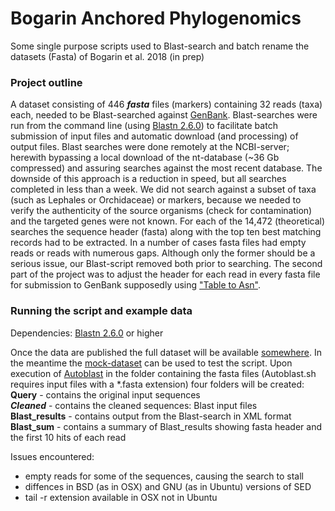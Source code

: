 # Bogarin Anchored Phylogenomics
Some single purpose scripts used to Blast-search and batch rename the datasets (Fasta) of Bogarin et al. 2018 (in prep)

### Project outline
A dataset consisting of 446 **_fasta_** files (markers) containing 32 reads (taxa) each, needed to be Blast-searched against [GenBank][nBlast]. Blast-searches were run from the command line (using [Blastn 2.6.0][BlastCmndline]) to facilitate batch submission of input files and automatic download (and processing) of output files. Blast searches were done remotely at the NCBI-server; herewith bypassing a local download of the nt-database (~36 Gb compressed) and assuring searches against the most recent database. The downside of this approach is a reduction in speed, but all searches completed in less than a week. We did not search against a subset of taxa (such as Lephales or Orchidaceae) or markers, because we needed to verify the authenticity of the source organisms (check for contamination) and the targeted genes were not known. For each of the 14,472 (theoretical) searches the sequence header (fasta) along with the top ten best matching records had to be extracted. In a number of cases fasta files had empty reads or reads with numerous gaps. Although only the former should be a serious issue, our Blast-script removed both prior to searching.
The second part of the project was to adjust the header for each read in every fasta file  for submission to GenBank supposedly using ["Table to Asn"][tbl2asn].

### Running the script and example data
Dependencies:
[Blastn 2.6.0][BlastCmndline] or higher

Once the data are published the full dataset will be available [somewhere][full_dataset]. In the meantime the [mock-dataset][mock] can be used to test the script. Upon execution of [Autoblast][AutoBlast] in the folder containing the fasta files (Autoblast.sh requires input files with a \*.fasta extension) four folders will be created:  
**Query**         - contains the original input sequences  
**_Cleaned_**       - contains the cleaned sequences: Blast input files  
**Blast_results** - contains output from the Blast-search in XML format  
**Blast_sum**     - contains a summary of Blast_results showing fasta header and the first 10 hits of each read  

Issues encountered:  
 * empty reads for some of the sequences, causing the search to stall
 * diffences in BSD (as in OSX) and GNU (as in Ubuntu) versions of SED
 * tail -r extension available in OSX not in Ubuntu

[nBlast]:https://blast.ncbi.nlm.nih.gov/Blast.cgi?PROGRAM=blastn&PAGE_TYPE=BlastSearch&LINK_LOC=blasthome
[BlastCmndline]:https://www.ncbi.nlm.nih.gov/books/NBK52640/
[tbl2asn]:ftp://ftp.ncbi.nih.gov/toolbox/ncbi_tools/converters/by_program/tbl2asn/
[full_dataset]:https://science.naturalis.nl/en/people/scientists/diego-bogarin/
[mock]:https://github.com/dickgroenenberg/Bogarin_Anchored_Phylogenomics/tree/master/mock_data
[AutoBlast]:https://github.com/dickgroenenberg/Bogarin_Anchored_Phylogenomics/blob/master/AutoBlast.sh
